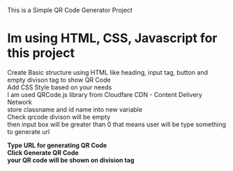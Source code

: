 This is a Simple QR Code Generator Project <br>
# Im using HTML, CSS, Javascript for this project <br>

Create Basic structure using HTML like heading, input tag, button and empty divison tag to show QR Code <br>
Add CSS Style based on your needs <br>
I am used QRCode.js library from Cloudfare CDN - Content Delivery Network <br>
store classname and id name into new variable <br>
Check qrcode divison will be empty <br>
then input box will be greater than 0 that means user will be type something to generate url<br>

 **Type URL for generating QR Code** <br>
**Click Generate QR Code** <br>
**your QR code will be shown on division tag**
